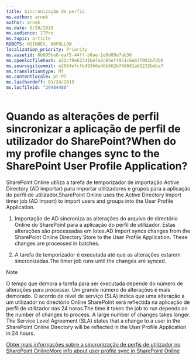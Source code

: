 ```yaml
---
title: Sincronização de perfis
ms.author: arnek
author: arnek
ms.date: 6/20/2018
ms.audience: ITPro
ms.topic: article
ROBOTS: NOINDEX, NOFOLLOW
localization_priority: Priority
ms.assetid: 6b695be8-eaf5-44ff-b0ae-1e0d89e7ab36
ms.openlocfilehash: a32cf9e623d1be7a2c85ef4951c6eb7f001b7db0
ms.sourcegitcommit: e2864efcfb493b6e46b662b746661a61232bdba7
ms.translationtype: MT
ms.contentlocale: pt-PT
ms.lasthandoff: 01/24/2019
ms.locfileid: "29484480"
---
```

# <a name="when-do-my-profile-changes-sync-to-the-sharepoint-user-profile-application"></a><span data-ttu-id="a5aad-102">Quando as alterações de perfil sincronizar a aplicação de perfil de utilizador do SharePoint?</span><span class="sxs-lookup"><span data-stu-id="a5aad-102">When do my profile changes sync to the SharePoint User Profile Application?</span></span>

<span data-ttu-id="a5aad-103">SharePoint Online utiliza a tarefa de temporizador de importação Active Directory (AD importar) para importar utilizadores e grupos para a aplicação do perfil de utilizador.</span><span class="sxs-lookup"><span data-stu-id="a5aad-103">SharePoint Online uses the Active Directory Import timer job (AD Import) to import users and groups into the User Profile Application.</span></span> 
  
1. <span data-ttu-id="a5aad-p101">Importação de AD sincroniza as alterações do arquivo de directório Online do SharePoint para a aplicação do perfil de utilizador. Estas alterações são processadas em lotes.</span><span class="sxs-lookup"><span data-stu-id="a5aad-p101">AD Import syncs changes from the SharePoint Online Directory Store to the User Profile Application. These changes are processed in batches.</span></span>
    
2. <span data-ttu-id="a5aad-106">A tarefa de temporizador é executada até que as alterações estarem sincronizadas.</span><span class="sxs-lookup"><span data-stu-id="a5aad-106">The timer job runs until the changes are synced.</span></span>
    
> [!NOTE]
> <span data-ttu-id="a5aad-p102">O tempo que demora a tarefa para ser executada depende do número de alterações para processar. Um grande número de alterações é mais demorado. O acordo de nível de serviço (SLA) indica que uma alteração a um utilizador no directório Online SharePoint será reflectida na aplicação de perfil de utilizador nas 24 horas.</span><span class="sxs-lookup"><span data-stu-id="a5aad-p102">The time it takes the job to run depends on the number of changes to process. A large number of changes takes longer. The Service Level Agreement (SLA) states that a change to a user in the SharePoint Online Directory will be reflected in the User Profile Application in 24 hours.</span></span> 
  
[<span data-ttu-id="a5aad-110">Obter mais informações sobre a sincronização de perfis de utilizador no SharePoint Online</span><span class="sxs-lookup"><span data-stu-id="a5aad-110">More info about user profile sync in SharePoint Online</span></span>](https://go.microsoft.com/fwlink/?linkid=875671)
  

